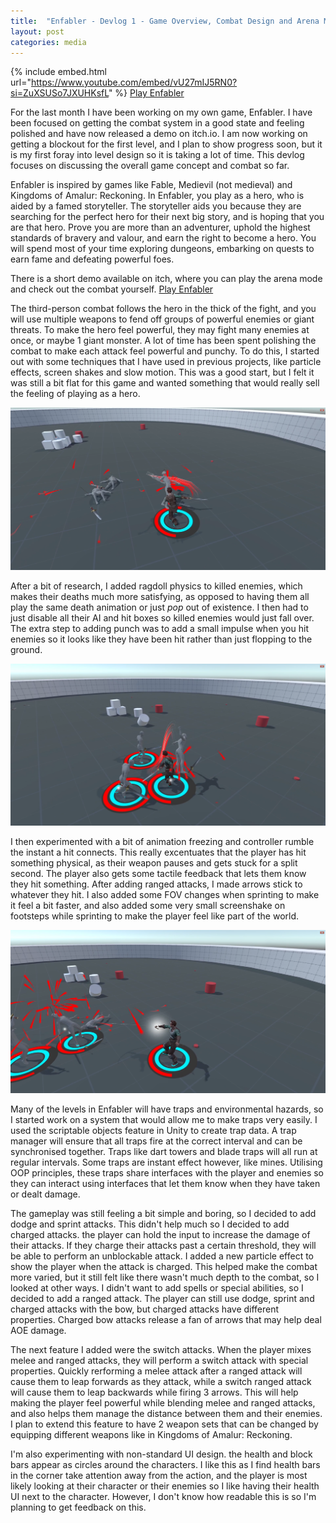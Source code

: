 ```yaml
---
title:  "Enfabler - Devlog 1 - Game Overview, Combat Design and Arena Mode Demo"
layout: post
categories: media
---
```


{% include embed.html url="https://www.youtube.com/embed/vU27mIJ5RN0?si=ZuXSUSo7JXUHKsfL" %}
[Play Enfabler](https://andrewjscott02.itch.io/enfabler)


For the last month I have been working on my own game, Enfabler. I have been focused on getting the combat system in a good state and feeling polished and have now released a demo on itch.io. I am now working on getting a blockout for the first level, and I plan to show progress soon, but it is my first foray into level design so it is taking a lot of time. This devlog focuses on discussing the overall game concept and combat so far.

Enfabler is inspired by games like Fable, Medievil (not medieval) and Kingdoms of Amalur: Reckoning. In Enfabler, you play as a hero, who is aided by a famed storyteller. The storyteller aids you because they are searching for the perfect hero for their next big story, and is hoping that you are that hero. Prove you are more than an adventurer, uphold the highest standards of bravery and valour, and earn the right to become a hero. You will spend most of your time exploring dungeons, embarking on quests to earn fame and defeating powerful foes.

There is a short demo available on itch, where you can play the arena mode and check out the combat yourself.
[Play Enfabler](https://andrewjscott02.itch.io/enfabler)

The third-person combat follows the hero in the thick of the fight, and you will use multiple weapons to fend off groups of powerful enemies or giant threats. To make the hero feel powerful, they may fight many enemies at once, or maybe 1 giant monster. A lot of time has been spent polishing the combat to make each attack feel powerful and punchy. To do this, I started out with some techniques that I have used in previous projects, like particle effects, screen shakes and slow motion. This was a good start, but I felt it was still a bit flat for this game and wanted something that would really sell the feeling of playing as a hero.

![Game Screenshot](https://raw.githubusercontent.com/andrewscott02/andrewscott02.github.io/master/_posts/Images/Enfabler%20(8).png)

After a bit of research, I added ragdoll physics to killed enemies, which makes their deaths much more satisfying, as opposed to having them all play the same death animation or just *pop* out of existence. I then had to just disable all their AI and hit boxes so killed enemies would just fall over. The extra step to adding punch was to add a small impulse when you hit enemies so it looks like they have been hit rather than just flopping to the ground.

![Game Screenshot](https://raw.githubusercontent.com/andrewscott02/andrewscott02.github.io/master/_posts/Images/Enfabler%20(9).png)

I then experimented with a bit of animation freezing and controller rumble the instant a hit connects. This really excentuates that the player has hit something physical, as their weapon pauses and gets stuck for a split second. The player also gets some tactile feedback that lets them know they hit something. After adding ranged attacks, I made arrows stick to whatever they hit. I also added some FOV changes when sprinting to make it feel a bit faster, and also added some very small screenshake on footsteps while sprinting to make the player feel like part of the world.

![Game Screenshot](https://raw.githubusercontent.com/andrewscott02/andrewscott02.github.io/master/_posts/Images/Enfabler%20(1).png)

Many of the levels in Enfabler will have traps and environmental hazards, so I started work on a system that would allow me to make traps very easily. I used the scriptable objects feature in Unity to create trap data. A trap manager will ensure that all traps fire at the correct interval and can be synchronised together. Traps like dart towers and blade traps will all run at regular intervals. Some traps are instant effect however, like mines. Utilising OOP principles, these traps share interfaces with the player and enemies so they can interact using interfaces that let them know when they have taken or dealt damage.

The gameplay was still feeling a bit simple and boring, so I decided to add dodge and sprint attacks. This didn't help much so I decided to add charged attacks. the player can hold the input to increase the damage of their attacks. If they charge their attacks past a certain threshold, they will be able to perform an unblockable attack. I added a new particle effect to show the player when the attack is charged. This helped make the combat more varied, but it still felt like there wasn't much depth to the combat, so I looked at other ways. I didn't want to add spells or special abilities, so I decided to add a ranged attack. The player can still use dodge, sprint and charged attacks with the bow, but charged attacks have different properties. Charged bow attacks release a fan of arrows that may help deal AOE damage.

The next feature I added were the switch attacks. When the player mixes melee and ranged attacks, they will perform a switch attack with special properties. Quickly rerforming a melee attack after a ranged attack will cause them to leap forwards as they attack, while a switch ranged attack will cause them to leap backwards while firing 3 arrows. This will help making the player feel powerful while blending melee and ranged attacks, and also helps them manage the distance between them and their enemies. I plan to extend this feature to have 2 weapon sets that can be changed by equipping different weapons like in Kingdoms of Amalur: Reckoning.

I'm also experimenting with non-standard UI design. the health and block bars appear as circles around the characters. I like this as I find health bars in the corner take attention away from the action, and the player is most likely looking at their character or their enemies so I like having their health UI next to the character. However, I don't know how readable this is so I'm planning to get feedback on this.
